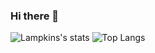 ### Hi there 👋
![Lampkins's stats](https://github-readme-stats.vercel.app/api?username=Lampkins&show_icons=true&count_private=true&line_height=40)
![Top Langs](https://github-readme-stats.vercel.app/api/top-langs/?username=Lampkins)
<!--
**Lampkins/Lampkins** is a ✨ _special_ ✨ repository because its `README.md` (this file) appears on your GitHub profile.

Here are some ideas to get you started:

- 🔭 I’m currently working on ...
- 🌱 I’m currently learning ...
- 👯 I’m looking to collaborate on ...
- 🤔 I’m looking for help with ...
- 💬 Ask me about ...
- 📫 How to reach me: ...
- 😄 Pronouns: ...
- ⚡ Fun fact: ...
-->
